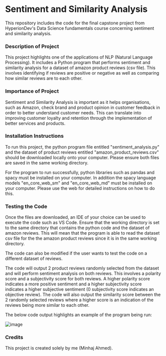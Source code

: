 # Sentiment and Similarity Analysis
This repository includes the code for the final capstone project from HyperionDev's Data Science fundamentals course concerning sentiment and similarity analysis. 

### Description of Project
This project highlights one of the applications of NLP (Natural Language Processing). It includes a Python program that performs sentiment and similarity analysis for a dataset of amazon product reviews (csv file). This involves identifying if reviews are positive or negative as well as comparing how similar reviews are to each other. 

### Importance of Project
Sentiment and Similarity Analysis is important as it helps organisations, such as Amazon, check brand and product opinion in customer feedback in order to better understand customer needs. This can translate into improving customer loyalty and retention through the implementation of better services and products. 

### Installation Instructions
To run this project, the python program file entitled "sentiment_analysis.py" and the dataset of product reviews entitled "amazon_product_reviews.csv" should be downloaded locally onto your computer. Please ensure both files are saved in the same working directory. 

For the program to run successfully, python libraries such as pandas and spacy must be installed on your computer. In addition the spacy language models "en_core_web_sm" and "en_core_web_md" must be installed on your computer. Please use the web for detailed instructions on how to do this. 

### Testing the Code
Once the files are downloaded, an IDE of your choice can be used to execute the code such as VS Code. Ensure that the working directory is set to the same directory that contains the python code and the dataset of amazon reviews. This will mean that the program is able to read the dataset csv file for the the amazon product reviews since it is in the same working directory. 

The code can also be modified if the user wants to test the code on a different dataset of reviews. 

The code will output 2 product reviews randomly selected from the dataset and will perform sentiment analysis on both reviews. This involves a polarity score and a subjectivity score for both reviews. A higher polarity score indicates a more positive sentiment and a higher subjectivity score indicates a higher subjective sentiment (0 subjectivity score indicates an objective review). The code will also output the similarity score between the 2 randomly selected reviews where a higher score is an indication of the reviews being more similar to each other. 

The below code output highlights an example of the program being run:

![image](https://github.com/Minhaj-A1/finalCapstone/assets/83793815/3b82a7da-aae3-40f0-b441-f1daf4e2ff93)

### Credits
This project is created solely by me (Minhaj Ahmed). 
